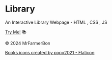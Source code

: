 # Library

An Interactive Library Webpage - HTML , CSS , JS

[Try Me!](https://mrfarmerbon.github.io/Library/) 📚

© 2024 MrFarmerBon

<a href="https://www.flaticon.com/free-icons/books" title="books icons">Books icons created by popo2021 - Flaticon</a>